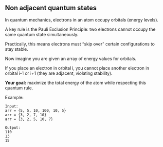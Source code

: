 ## Non adjacent quantum states

In quantum mechanics, electrons in an atom occupy orbitals (energy levels).

A key rule is the Pauli Exclusion Principle: two electrons cannot occupy the same quantum state simultaneously.

Practically, this means electrons must “skip over” certain configurations to stay stable.
 
Now imagine you are given an array of energy values for orbitals.

If you place an electron in orbital i, you cannot place another electron in orbital i-1 or i+1 (they are adjacent, violating stability).

**Your goal:** maximize the total energy of the atom while respecting this quantum rule.

Example:
```
Input:
arr = {5, 5, 10, 100, 10, 5}
arr = {3, 2, 7, 10}
arr = {3, 2, 5, 10, 7}

```
```
Output:
110
13
15
```
